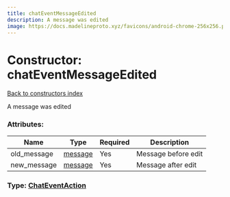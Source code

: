 ```yaml
---
title: chatEventMessageEdited
description: A message was edited
image: https://docs.madelineproto.xyz/favicons/android-chrome-256x256.png
---
```

# Constructor: chatEventMessageEdited  
[Back to constructors index](index.md)



A message was edited

### Attributes:

| Name     |    Type       | Required | Description |
|----------|---------------|----------|-------------|
|old\_message|[message](../constructors/message.md) | Yes|Message before edit|
|new\_message|[message](../constructors/message.md) | Yes|Message after edit|



### Type: [ChatEventAction](../types/ChatEventAction.md)



